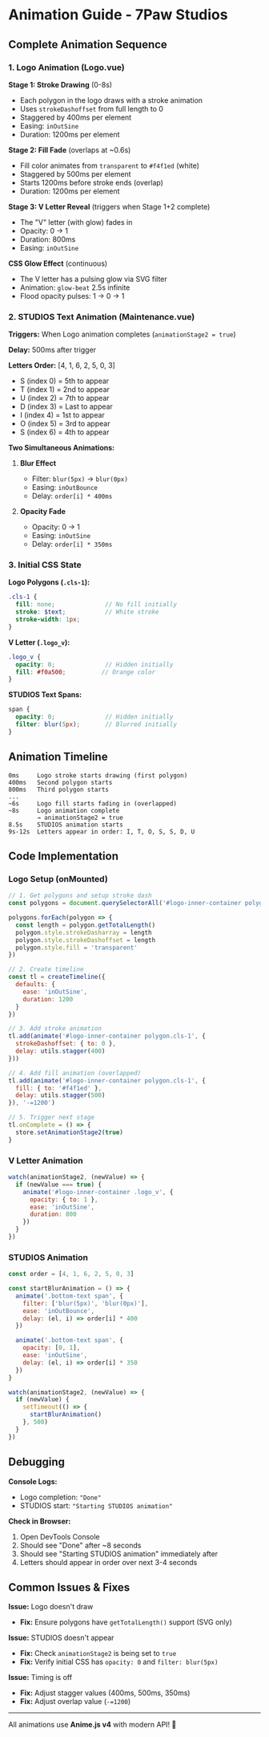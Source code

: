 # Animation Guide - 7Paw Studios

## Complete Animation Sequence

### 1. Logo Animation (Logo.vue)

**Stage 1: Stroke Drawing** (0-8s)
- Each polygon in the logo draws with a stroke animation
- Uses `strokeDashoffset` from full length to 0
- Staggered by 400ms per element
- Easing: `inOutSine`
- Duration: 1200ms per element

**Stage 2: Fill Fade** (overlaps at ~0.6s)
- Fill color animates from `transparent` to `#f4f1ed` (white)
- Staggered by 500ms per element
- Starts 1200ms before stroke ends (overlap)
- Duration: 1200ms per element

**Stage 3: V Letter Reveal** (triggers when Stage 1+2 complete)
- The "V" letter (with glow) fades in
- Opacity: 0 → 1
- Duration: 800ms
- Easing: `inOutSine`

**CSS Glow Effect** (continuous)
- The V letter has a pulsing glow via SVG filter
- Animation: `glow-beat` 2.5s infinite
- Flood opacity pulses: 1 → 0 → 1

### 2. STUDIOS Text Animation (Maintenance.vue)

**Triggers:** When Logo animation completes (`animationStage2 = true`)

**Delay:** 500ms after trigger

**Letters Order:** [4, 1, 6, 2, 5, 0, 3]
- S (index 0) = 5th to appear
- T (index 1) = 2nd to appear  
- U (index 2) = 7th to appear
- D (index 3) = Last to appear
- I (index 4) = 1st to appear
- O (index 5) = 3rd to appear
- S (index 6) = 4th to appear

**Two Simultaneous Animations:**

1. **Blur Effect**
   - Filter: `blur(5px)` → `blur(0px)`
   - Easing: `inOutBounce`
   - Delay: `order[i] * 400ms`

2. **Opacity Fade**
   - Opacity: 0 → 1
   - Easing: `inOutSine`
   - Delay: `order[i] * 350ms`

### 3. Initial CSS State

**Logo Polygons (`.cls-1`):**
```scss
.cls-1 {
  fill: none;              // No fill initially
  stroke: $text;           // White stroke
  stroke-width: 1px;
}
```

**V Letter (`.logo_v`):**
```scss
.logo_v {
  opacity: 0;              // Hidden initially
  fill: #f0a500;          // Orange color
}
```

**STUDIOS Text Spans:**
```scss
span {
  opacity: 0;              // Hidden initially
  filter: blur(5px);       // Blurred initially
}
```

## Animation Timeline

```
0ms     Logo stroke starts drawing (first polygon)
400ms   Second polygon starts
800ms   Third polygon starts
...
~6s     Logo fill starts fading in (overlapped)
~8s     Logo animation complete
        → animationStage2 = true
8.5s    STUDIOS animation starts
9s-12s  Letters appear in order: I, T, O, S, S, D, U
```

## Code Implementation

### Logo Setup (onMounted)

```javascript
// 1. Get polygons and setup stroke dash
const polygons = document.querySelectorAll('#logo-inner-container polygon.cls-1')

polygons.forEach(polygon => {
  const length = polygon.getTotalLength()
  polygon.style.strokeDasharray = length
  polygon.style.strokeDashoffset = length
  polygon.style.fill = 'transparent'
})

// 2. Create timeline
const tl = createTimeline({
  defaults: {
    ease: 'inOutSine',
    duration: 1200
  }
})

// 3. Add stroke animation
tl.add(animate('#logo-inner-container polygon.cls-1', {
  strokeDashoffset: { to: 0 },
  delay: utils.stagger(400)
}))

// 4. Add fill animation (overlapped)
tl.add(animate('#logo-inner-container polygon.cls-1', {
  fill: { to: '#f4f1ed' },
  delay: utils.stagger(500)
}), '-=1200')

// 5. Trigger next stage
tl.onComplete = () => {
  store.setAnimationStage2(true)
}
```

### V Letter Animation

```javascript
watch(animationStage2, (newValue) => {
  if (newValue === true) {
    animate('#logo-inner-container .logo_v', {
      opacity: { to: 1 },
      ease: 'inOutSine',
      duration: 800
    })
  }
})
```

### STUDIOS Animation

```javascript
const order = [4, 1, 6, 2, 5, 0, 3]

const startBlurAnimation = () => {
  animate('.bottom-text span', {
    filter: ['blur(5px)', 'blur(0px)'],
    ease: 'inOutBounce',
    delay: (el, i) => order[i] * 400
  })

  animate('.bottom-text span', {
    opacity: [0, 1],
    ease: 'inOutSine',
    delay: (el, i) => order[i] * 350
  })
}

watch(animationStage2, (newValue) => {
  if (newValue) {
    setTimeout(() => {
      startBlurAnimation()
    }, 500)
  }
})
```

## Debugging

**Console Logs:**
- Logo completion: `"Done"` 
- STUDIOS start: `"Starting STUDIOS animation"`

**Check in Browser:**
1. Open DevTools Console
2. Should see "Done" after ~8 seconds
3. Should see "Starting STUDIOS animation" immediately after
4. Letters should appear in order over next 3-4 seconds

## Common Issues & Fixes

**Issue:** Logo doesn't draw
- **Fix:** Ensure polygons have `getTotalLength()` support (SVG only)

**Issue:** STUDIOS doesn't appear
- **Fix:** Check `animationStage2` is being set to `true`
- **Fix:** Verify initial CSS has `opacity: 0` and `filter: blur(5px)`

**Issue:** Timing is off
- **Fix:** Adjust stagger values (400ms, 500ms, 350ms)
- **Fix:** Adjust overlap value (`-=1200`)

---

All animations use **Anime.js v4** with modern API! 🎨

